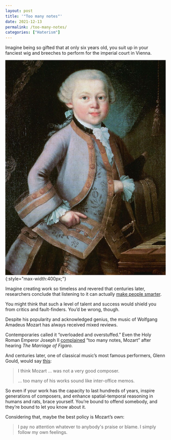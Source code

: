 ```yaml
---
layout: post
title: '"Too many notes"'
date: 2021-12-13
permalink: /too-many-notes/
categories: ["Haterism"]
---
```


Imagine being so gifted that at only six years old, you suit up in your fanciest wig and breeches to perform for the imperial court in Vienna.

![The six-year-old Mozart in a gala dress given to him in 1762 at the Imperial Court in Vienna.](/images/mozart.jpg){:style="max-width:400px;"}

Imagine creating work so timeless and revered that centuries later, researchers conclude that listening to it can actually [make people smarter](https://www.ncbi.nlm.nih.gov/pmc/articles/PMC1281386/).

You might think that such a level of talent and success would shield you from critics and fault-finders. You’d be wrong, though.

Despite his popularity and acknowledged genius, the music of Wolfgang Amadeus Mozart has always received mixed reviews.

Contemporaries called it “overloaded and overstuffed.” Even the Holy Roman Emperor Joseph II [complained](https://www.cambridge.org/core/books/abs/crafty-art-of-opera/too-many-notes/A00D42E5F362E147362F718CF4F6747F) “too many notes, Mozart” after hearing _The Marriage of Figaro._

And centuries later, one of classical music’s most famous performers, Glenn Gould, would say [this](http://www.glenngould.tv/2020/09/28/how-mozart-became-a-bad-composer-from-glenngould-magazine-by-kevin-bazzana/):

> I think Mozart … was not a very good composer.
>
> … too many of his works sound like inter-office memos.

So even if your work has the capacity to last hundreds of years, inspire generations of composers, and enhance spatial-temporal reasoning in humans and rats, brace yourself. You’re bound to offend somebody, and they’re bound to let you know about it.

Considering that, maybe the best policy is Mozart’s own:

> I pay no attention whatever to anybody's praise or blame. I simply follow my own feelings.

